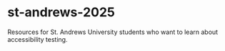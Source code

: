 # st-andrews-2025
Resources for St. Andrews University students who want to learn about accessibility testing.
